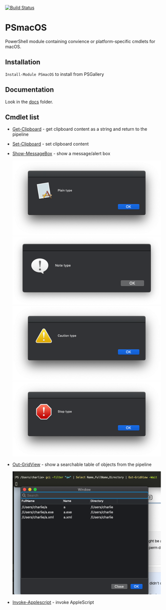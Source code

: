 [![Build Status](https://travis-ci.com/charlieschmidt/PSmacOS.svg?branch=master)](https://travis-ci.com/charlieschmidt/PSmacOS)

PSmacOS
========

PowerShell module containing convience or platform-specific cmdlets for macOS.

## Installation

`Install-Module PSmacOS` to install from PSGallery

## Documentation

Look in the [docs](docs/) folder.

## Cmdlet list

* [Get-Clipboard](docs/Get-Clipboard.md) - get clipboard content as a string and return to the pipeline

* [Set-Clipboard](docs/Set-Clipboard.md) - set clipboard content

* [Show-MessageBox](docs/Show-MessageBox.md) - show a message/alert box

    ![Show-MessageBox Plain Type screenshot](/Resources/Screenshot-Show-MessageBox-Plain.png)
    ![Show-MessageBox Note Type screenshot](/Resources/Screenshot-Show-MessageBox-Note.png)
    ![Show-MessageBox Caution Type screenshot](/Resources/Screenshot-Show-MessageBox-Caution.png)
    ![Show-MessageBox Stop Type screenshot](/Resources/Screenshot-Show-MessageBox-Stop.png)


* [Out-GridView](docs/Out-GridView.md) - show a searchable table of objects from the pipeline

    ![Out-GridView screenshot](/Resources/Screenshot-Out-GridView.png)

* [Invoke-Applescript](docs/Invoke-AppleSCript.md) - invoke AppleScript

